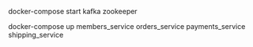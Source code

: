 

docker-compose start kafka zookeeper

docker-compose up members_service orders_service payments_service shipping_service

